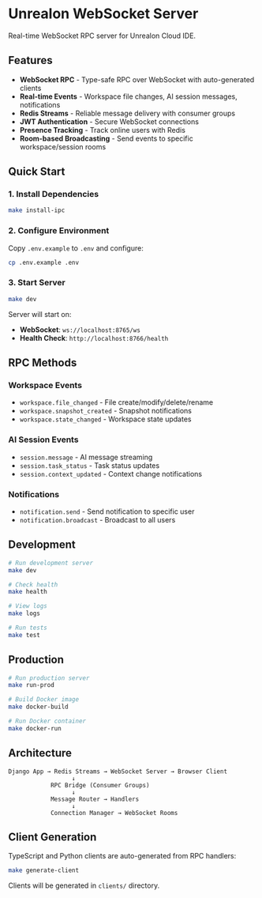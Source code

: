# Unrealon WebSocket Server

Real-time WebSocket RPC server for Unrealon Cloud IDE.

## Features

- **WebSocket RPC** - Type-safe RPC over WebSocket with auto-generated clients
- **Real-time Events** - Workspace file changes, AI session messages, notifications
- **Redis Streams** - Reliable message delivery with consumer groups
- **JWT Authentication** - Secure WebSocket connections
- **Presence Tracking** - Track online users with Redis
- **Room-based Broadcasting** - Send events to specific workspace/session rooms

## Quick Start

### 1. Install Dependencies

```bash
make install-ipc
```

### 2. Configure Environment

Copy `.env.example` to `.env` and configure:

```bash
cp .env.example .env
```

### 3. Start Server

```bash
make dev
```

Server will start on:
- **WebSocket**: `ws://localhost:8765/ws`
- **Health Check**: `http://localhost:8766/health`

## RPC Methods

### Workspace Events

- `workspace.file_changed` - File create/modify/delete/rename
- `workspace.snapshot_created` - Snapshot notifications
- `workspace.state_changed` - Workspace state updates

### AI Session Events

- `session.message` - AI message streaming
- `session.task_status` - Task status updates
- `session.context_updated` - Context change notifications

### Notifications

- `notification.send` - Send notification to specific user
- `notification.broadcast` - Broadcast to all users

## Development

```bash
# Run development server
make dev

# Check health
make health

# View logs
make logs

# Run tests
make test
```

## Production

```bash
# Run production server
make run-prod

# Build Docker image
make docker-build

# Run Docker container
make docker-run
```

## Architecture

```
Django App → Redis Streams → WebSocket Server → Browser Client
                  ↓
            RPC Bridge (Consumer Groups)
                  ↓
            Message Router → Handlers
                  ↓
            Connection Manager → WebSocket Rooms
```

## Client Generation

TypeScript and Python clients are auto-generated from RPC handlers:

```bash
make generate-client
```

Clients will be generated in `clients/` directory.
